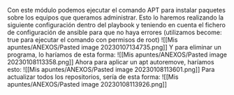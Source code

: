 Con este módulo podemos ejecutar el comando APT para instalar paquetes sobre los equipos que queramos administrar. Esto lo haremos realizando la siguiente configuración dentro del playbook y teniendo en cuenta el fichero de configuración de ansible para que no haya errores (utilizamos become: true para ejecutar el comando con permisos de root)
![[Mis apuntes/ANEXOS/Pasted image 20230107134735.png]]
Y para eliminar un programa, lo haríamos de esta forma:
![[Mis apuntes/ANEXOS/Pasted image 20230108113358.png]]
Ahora para aplicar un apt autoremove, haríamos esto:
![[Mis apuntes/ANEXOS/Pasted image 20230108113601.png]]
Para actualizar todos los repositorios, sería de esta forma:
![[Mis apuntes/ANEXOS/Pasted image 20230108113926.png]]
